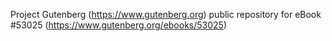 Project Gutenberg (https://www.gutenberg.org) public repository for
eBook #53025 (https://www.gutenberg.org/ebooks/53025)
